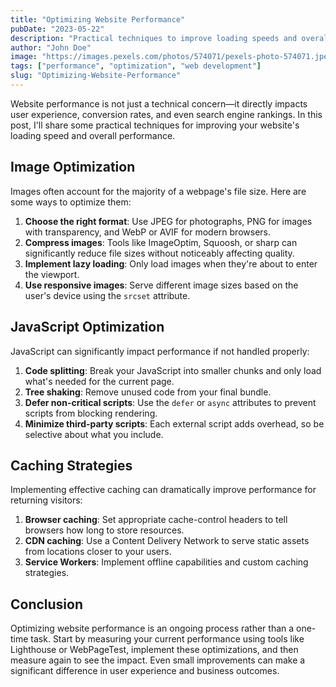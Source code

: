 ```yaml
---
title: "Optimizing Website Performance"
pubDate: "2023-05-22"
description: "Practical techniques to improve loading speeds and overall performance"
author: "John Doe"
image: "https://images.pexels.com/photos/574071/pexels-photo-574071.jpeg?auto=compress&cs=tinysrgb&w=1260&h=750&dpr=1"
tags: ["performance", "optimization", "web development"]
slug: "Optimizing-Website-Performance"
---
```


Website performance is not just a technical concern—it directly impacts user experience, conversion rates, and even search engine rankings. In this post, I'll share some practical techniques for improving your website's loading speed and overall performance.

## Image Optimization

Images often account for the majority of a webpage's file size. Here are some ways to optimize them:

1. **Choose the right format**: Use JPEG for photographs, PNG for images with transparency, and WebP or AVIF for modern browsers.
2. **Compress images**: Tools like ImageOptim, Squoosh, or sharp can significantly reduce file sizes without noticeably affecting quality.
3. **Implement lazy loading**: Only load images when they're about to enter the viewport.
4. **Use responsive images**: Serve different image sizes based on the user's device using the `srcset` attribute.

## JavaScript Optimization

JavaScript can significantly impact performance if not handled properly:

1. **Code splitting**: Break your JavaScript into smaller chunks and only load what's needed for the current page.
2. **Tree shaking**: Remove unused code from your final bundle.
3. **Defer non-critical scripts**: Use the `defer` or `async` attributes to prevent scripts from blocking rendering.
4. **Minimize third-party scripts**: Each external script adds overhead, so be selective about what you include.

## Caching Strategies

Implementing effective caching can dramatically improve performance for returning visitors:

1. **Browser caching**: Set appropriate cache-control headers to tell browsers how long to store resources.
2. **CDN caching**: Use a Content Delivery Network to serve static assets from locations closer to your users.
3. **Service Workers**: Implement offline capabilities and custom caching strategies.

## Conclusion

Optimizing website performance is an ongoing process rather than a one-time task. Start by measuring your current performance using tools like Lighthouse or WebPageTest, implement these optimizations, and then measure again to see the impact. Even small improvements can make a significant difference in user experience and business outcomes.